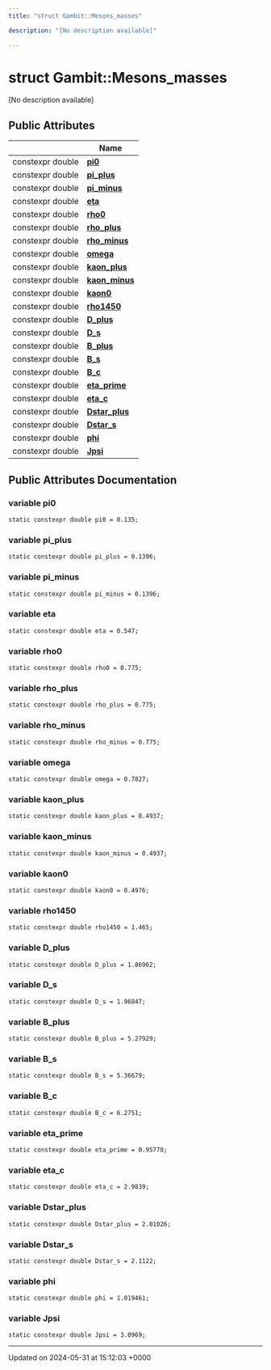 ```yaml
---
title: "struct Gambit::Mesons_masses"

description: "[No description available]"

---
```


# struct Gambit::Mesons_masses



[No description available]

## Public Attributes

|                | Name           |
| -------------- | -------------- |
| constexpr double | **[pi0](/documentation/code/classes/structgambit_1_1mesons__masses/#variable-pi0)**  |
| constexpr double | **[pi_plus](/documentation/code/classes/structgambit_1_1mesons__masses/#variable-pi-plus)**  |
| constexpr double | **[pi_minus](/documentation/code/classes/structgambit_1_1mesons__masses/#variable-pi-minus)**  |
| constexpr double | **[eta](/documentation/code/classes/structgambit_1_1mesons__masses/#variable-eta)**  |
| constexpr double | **[rho0](/documentation/code/classes/structgambit_1_1mesons__masses/#variable-rho0)**  |
| constexpr double | **[rho_plus](/documentation/code/classes/structgambit_1_1mesons__masses/#variable-rho-plus)**  |
| constexpr double | **[rho_minus](/documentation/code/classes/structgambit_1_1mesons__masses/#variable-rho-minus)**  |
| constexpr double | **[omega](/documentation/code/classes/structgambit_1_1mesons__masses/#variable-omega)**  |
| constexpr double | **[kaon_plus](/documentation/code/classes/structgambit_1_1mesons__masses/#variable-kaon-plus)**  |
| constexpr double | **[kaon_minus](/documentation/code/classes/structgambit_1_1mesons__masses/#variable-kaon-minus)**  |
| constexpr double | **[kaon0](/documentation/code/classes/structgambit_1_1mesons__masses/#variable-kaon0)**  |
| constexpr double | **[rho1450](/documentation/code/classes/structgambit_1_1mesons__masses/#variable-rho1450)**  |
| constexpr double | **[D_plus](/documentation/code/classes/structgambit_1_1mesons__masses/#variable-d-plus)**  |
| constexpr double | **[D_s](/documentation/code/classes/structgambit_1_1mesons__masses/#variable-d-s)**  |
| constexpr double | **[B_plus](/documentation/code/classes/structgambit_1_1mesons__masses/#variable-b-plus)**  |
| constexpr double | **[B_s](/documentation/code/classes/structgambit_1_1mesons__masses/#variable-b-s)**  |
| constexpr double | **[B_c](/documentation/code/classes/structgambit_1_1mesons__masses/#variable-b-c)**  |
| constexpr double | **[eta_prime](/documentation/code/classes/structgambit_1_1mesons__masses/#variable-eta-prime)**  |
| constexpr double | **[eta_c](/documentation/code/classes/structgambit_1_1mesons__masses/#variable-eta-c)**  |
| constexpr double | **[Dstar_plus](/documentation/code/classes/structgambit_1_1mesons__masses/#variable-dstar-plus)**  |
| constexpr double | **[Dstar_s](/documentation/code/classes/structgambit_1_1mesons__masses/#variable-dstar-s)**  |
| constexpr double | **[phi](/documentation/code/classes/structgambit_1_1mesons__masses/#variable-phi)**  |
| constexpr double | **[Jpsi](/documentation/code/classes/structgambit_1_1mesons__masses/#variable-jpsi)**  |

## Public Attributes Documentation

### variable pi0

```
static constexpr double pi0 = 0.135;
```


### variable pi_plus

```
static constexpr double pi_plus = 0.1396;
```


### variable pi_minus

```
static constexpr double pi_minus = 0.1396;
```


### variable eta

```
static constexpr double eta = 0.547;
```


### variable rho0

```
static constexpr double rho0 = 0.775;
```


### variable rho_plus

```
static constexpr double rho_plus = 0.775;
```


### variable rho_minus

```
static constexpr double rho_minus = 0.775;
```


### variable omega

```
static constexpr double omega = 0.7827;
```


### variable kaon_plus

```
static constexpr double kaon_plus = 0.4937;
```


### variable kaon_minus

```
static constexpr double kaon_minus = 0.4937;
```


### variable kaon0

```
static constexpr double kaon0 = 0.4976;
```


### variable rho1450

```
static constexpr double rho1450 = 1.465;
```


### variable D_plus

```
static constexpr double D_plus = 1.86962;
```


### variable D_s

```
static constexpr double D_s = 1.96847;
```


### variable B_plus

```
static constexpr double B_plus = 5.27929;
```


### variable B_s

```
static constexpr double B_s = 5.36679;
```


### variable B_c

```
static constexpr double B_c = 6.2751;
```


### variable eta_prime

```
static constexpr double eta_prime = 0.95778;
```


### variable eta_c

```
static constexpr double eta_c = 2.9839;
```


### variable Dstar_plus

```
static constexpr double Dstar_plus = 2.01026;
```


### variable Dstar_s

```
static constexpr double Dstar_s = 2.1122;
```


### variable phi

```
static constexpr double phi = 1.019461;
```


### variable Jpsi

```
static constexpr double Jpsi = 3.0969;
```


-------------------------------

Updated on 2024-05-31 at 15:12:03 +0000